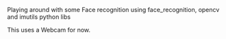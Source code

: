 Playing around with some Face recognition using face_recognition, opencv and imutils python libs

This uses a Webcam for now.

